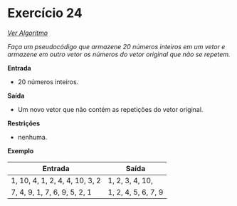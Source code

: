 # Exercício 24

[*Ver Algoritmo*](Algoritmo24.md)

*Faça um pseudocódigo que armazene 20 números inteiros em um vetor e armazene em outro vetor os números do vetor original que não se repetem.*

**Entrada**
- 20 números inteiros.

**Saída**
- Um novo vetor que não contém as repetições do vetor original.

**Restrições**
- nenhuma.

**Exemplo**


| Entrada                                            | Saída  |
| -------------------------------------------------- | ------ |
| 1, 10, 4, 1, 2, 4, 4, 10, 3, 2          |  1, 2, 3, 4, 10,   |
|        7, 4, 9, 1, 7, 6, 9, 5, 2, 1       | 1, 2, 4, 5, 6, 7, 9    |